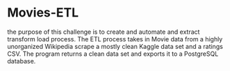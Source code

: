 # Movies-ETL
 the purpose of this challenge is to create and automate and extract transform load process. The ETL process takes in Movie data from a highly unorganized Wikipedia scrape a mostly clean Kaggle data set and a ratings CSV. The program returns a clean data set and exports it to a PostgreSQL database.